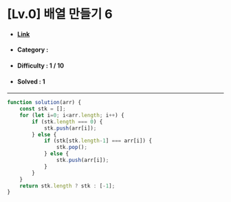 # [Lv.0] 배열 만들기 6 
* #### [Link](https://school.programmers.co.kr/learn/courses/30/lessons/181859)
* #### Category : 
* #### Difficulty : 1 / 10  
* #### Solved : 1

<hr />

```js
function solution(arr) {
    const stk = [];
    for (let i=0; i<arr.length; i++) {
        if (stk.length === 0) {
            stk.push(arr[i]);
        } else {
            if (stk[stk.length-1] === arr[i]) {
                stk.pop();
            } else {
                stk.push(arr[i]);
            }
        }
    }
    return stk.length ? stk : [-1];
}
```